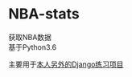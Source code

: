 # NBA-stats

获取NBA数据  
基于Python3.6

主要用于[本人另外的Django练习项目](https://github.com/WilliamYang1992/NBA-stats-board)